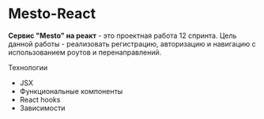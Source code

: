 # Mesto-React

**Сервис "Mesto" на реакт** - это проектная работа 12 спринта. Цель данной работы - реализовать регистрацию, авторизацию и навигацию с использованием роутов и перенаправлений.

Технологии

  * JSX
  * Функциональные компоненты
  * React hooks
  * Зависимости